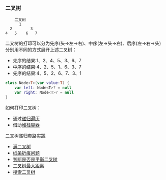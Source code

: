 ### 二叉树
        二叉树
          1
      2        3
    4   5    6   7
二叉树的打印可以分为先序(头->左->右)、中序(左->头->右)、后序(左->右->头)
分别用不同的方式展开上述二叉树：
* 先序的结果:1、2、4、5、3、6、7
* 中序的结果:4、2、5、1、6、3、7
* 先序的结果:4、5、2、6、7、3、1

```kotlin
class Node<T>(var value:T) {
    var left: Node<T>? = null
    var right: Node<T>? = null
}
```
如何打印二叉树：
* 通过[递归遍历](RecursiveTraversalBT.kt)
* 借助[堆栈容器](NoRecursiveTraversalBT.kt)

二叉树递归套路实践
* [满二叉树](FullBT.kt)
* [纸条折痕问题](PaperFolding.kt)
* [判断是否是平衡二叉树](PaperFolding.kt)
* [二叉树最大距离](MaxDistance.kt)
* [搜索二叉树](BinarySearchTree.kt)



